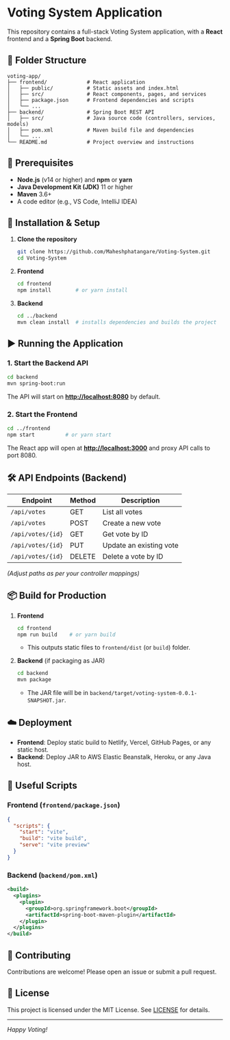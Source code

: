 # Voting System Application

This repository contains a full-stack Voting System application, with a **React** frontend and a **Spring Boot** backend.

## 📁 Folder Structure

```text
voting-app/
├── frontend/             # React application
│   ├── public/           # Static assets and index.html
│   ├── src/              # React components, pages, and services
│   ├── package.json      # Frontend dependencies and scripts
│   └── ...
├── backend/              # Spring Boot REST API
│   ├── src/              # Java source code (controllers, services, models)
│   ├── pom.xml           # Maven build file and dependencies
│   └── ...
└── README.md             # Project overview and instructions
```

## 🚀 Prerequisites

- **Node.js** (v14 or higher) and **npm** or **yarn**
- **Java Development Kit (JDK)** 11 or higher
- **Maven** 3.6+
- A code editor (e.g., VS Code, IntelliJ IDEA)

## 🔧 Installation & Setup

1. **Clone the repository**

   ```bash
   git clone https://github.com/Maheshphatangare/Voting-System.git
   cd Voting-System
   ```

2. **Frontend**

   ```bash
   cd frontend
   npm install        # or yarn install
   ```

3. **Backend**

   ```bash
   cd ../backend
   mvn clean install  # installs dependencies and builds the project
   ```

## ▶️ Running the Application

### 1. Start the Backend API

```bash
cd backend
mvn spring-boot:run
```

The API will start on [**http://localhost:8080**](http://localhost:8080) by default.

### 2. Start the Frontend

```bash
cd ../frontend
npm start          # or yarn start
```

The React app will open at [**http://localhost:3000**](http://localhost:3000) and proxy API calls to port 8080.

## 🛠️ API Endpoints (Backend)

| Endpoint          | Method | Description             |
| ----------------- | ------ | ----------------------- |
| `/api/votes`      | GET    | List all votes          |
| `/api/votes`      | POST   | Create a new vote       |
| `/api/votes/{id}` | GET    | Get vote by ID          |
| `/api/votes/{id}` | PUT    | Update an existing vote |
| `/api/votes/{id}` | DELETE | Delete a vote by ID     |

*(Adjust paths as per your controller mappings)*

## 📦 Build for Production

1. **Frontend**

   ```bash
   cd frontend
   npm run build    # or yarn build
   ```

   - This outputs static files to `frontend/dist` (or `build`) folder.

2. **Backend** (if packaging as JAR)

   ```bash
   cd backend
   mvn package
   ```

   - The JAR file will be in `backend/target/voting-system-0.0.1-SNAPSHOT.jar`.

## ☁️ Deployment

- **Frontend**: Deploy static build to Netlify, Vercel, GitHub Pages, or any static host.
- **Backend**: Deploy JAR to AWS Elastic Beanstalk, Heroku, or any Java host.

## 📖 Useful Scripts

### Frontend (`frontend/package.json`)

```json
{
  "scripts": {
    "start": "vite",
    "build": "vite build",
    "serve": "vite preview"
  }
}
```

### Backend (`backend/pom.xml`)

```xml
<build>
  <plugins>
    <plugin>
      <groupId>org.springframework.boot</groupId>
      <artifactId>spring-boot-maven-plugin</artifactId>
    </plugin>
  </plugins>
</build>
```

## 🤝 Contributing

Contributions are welcome! Please open an issue or submit a pull request.

## 📄 License

This project is licensed under the MIT License. See [LICENSE](LICENSE) for details.

---

*Happy Voting!*
